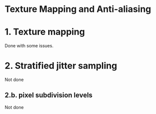 # Texture Mapping and Anti-aliasing


# 1. Texture mapping

Done with some issues.

# 2. Stratified jitter sampling

Not done

## 2.b. pixel subdivision levels

Not done